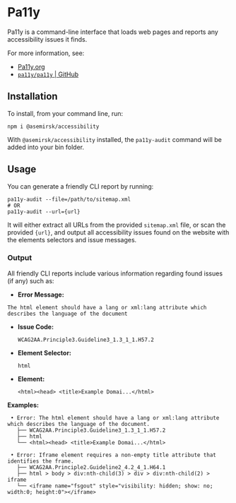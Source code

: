 # Pa11y

Pa11y is a command-line interface that loads web pages and reports any accessibility issues it
finds.

For more information, see:

- [Pa11y.org](https://pa11y.org/ ':target=_blank')
- [`pa11y/pa11y` | GitHub](https://github.com/pa11y/pa11y ':target=_blank')

## Installation

To install, from your command line, run:

```shell-session
npm i @asemirsk/accessibility
```

With `@asemirsk/accessibility` installed, the `pa11y-audit` command will be added into your bin
folder.

## Usage

You can generate a friendly CLI report by running:

```shell-session
pa11y-audit --file=/path/to/sitemap.xml
# OR
pa11y-audit --url={url}
```

It will either extract all URLs from the provided `sitemap.xml` file, or scan the provided `{url}`,
and output all accessibility issues found on the website with the elements selectors and issue
messages.

### Output

All friendly CLI reports include various information regarding found issues (if any) such as:

- **Error Message:**
 ```
 The html element should have a lang or xml:lang attribute which describes the language of the document
 ```
- **Issue Code:**
  ```
  WCAG2AA.Principle3.Guideline3_1.3_1_1.H57.2
  ```
- **Element Selector:**
  ```
  html
  ```
- **Element:**
  ```
  <html><head> <title>Example Domai...</html>
  ```

**Examples:**

```
 • Error: The html element should have a lang or xml:lang attribute which describes the language of the document.
   ├── WCAG2AA.Principle3.Guideline3_1.3_1_1.H57.2
   ├── html
   └── <html><head> <title>Example Domai...</html>
```

```
 • Error: Iframe element requires a non-empty title attribute that identifies the frame.
   ├── WCAG2AA.Principle2.Guideline2_4.2_4_1.H64.1
   ├── html > body > div:nth-child(3) > div > div:nth-child(2) > iframe
   └── <iframe name="fsgout" style="visibility: hidden; show: no; width:0; height:0"></iframe>
```
